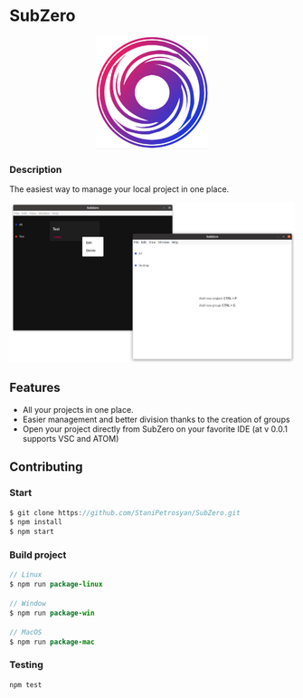 # SubZero

<p align="center">
<img src="resource/LogoSubZero.png" alt="SubZero"
	title="SubZero" width="200" height="200"/>
</p>


### Description
The easiest way to manage your local project in one place.

![](resource/SubZero.png)


## Features

* All your projects in one place.
* Easier management and better division thanks to the creation of groups
* Open your project directly from SubZero on your favorite IDE (at v 0.0.1 supports VSC and ATOM)


## Contributing

### Start

```java
$ git clone https://github.com/StaniPetrosyan/SubZero.git
$ npm install
$ npm start
```

### Build project
  
```java
// Linux
$ npm run package-linux

// Window
$ npm run package-win

// MacOS
$ npm run package-mac
```

### Testing

```
npm test
```